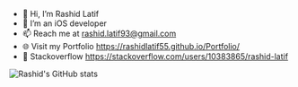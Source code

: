 - 👋 Hi, I’m Rashid Latif
- 👀 I’m an iOS developer
- 📫 Reach me at rashid.latif93@gmail.com
- 🌐 Visit my Portfolio https://rashidlatif55.github.io/Portfolio/
- 💞️ Stackoverflow https://stackoverflow.com/users/10383865/rashid-latif

 ![Rashid's GitHub stats](https://github-readme-stats.vercel.app/api?username=rashidlatif55&show_icons=true&include_all_commits=true&count_private=true&range=all_time)
